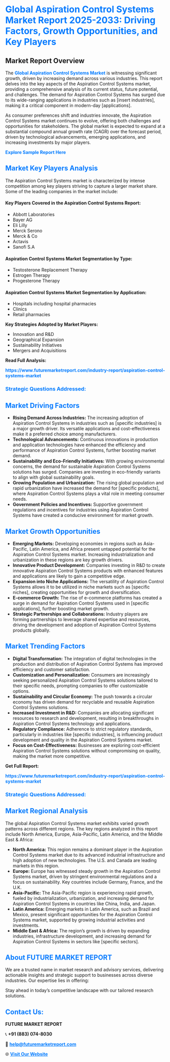 <h1 style="color: #007BFF;">Global Aspiration Control Systems Market Report 2025-2033: Driving Factors, Growth Opportunities, and Key Players</h1>

<section id="overview">
<h2>Market Report Overview</h2>
<p>The <a href="https://www.futuremarketreport.com/industry-report/aspiration-control-systems-market" style="color: #007BFF; text-decoration: none;"><strong>Global Aspiration Control Systems Market</strong></a> is witnessing significant growth, driven by increasing demand across various industries. This report delves into the key aspects of the Aspiration Control Systems market, providing a comprehensive analysis of its current status, future potential, and challenges. The demand for Aspiration Control Systems has surged due to its wide-ranging applications in industries such as [insert industries], making it a critical component in modern-day [applications].</p>
<p>As consumer preferences shift and industries innovate, the Aspiration Control Systems market continues to evolve, offering both challenges and opportunities for stakeholders. The global market is expected to expand at a substantial compound annual growth rate (CAGR) over the forecast period, driven by technological advancements, emerging applications, and increasing investments by major players.</p>
</section>

<section id="overview">
<p><a href="https://www.futuremarketreport.com/request-sample/reportId=47367" style="color: #007BFF; text-decoration: none;"><strong>Explore Sample Report Here</strong></a></p>
</section>

<section id="key-players">
<h2 style="color: #007BFF;">Market Key Players Analysis</h2>
<p>The Aspiration Control Systems market is characterized by intense competition among key players striving to capture a larger market share. Some of the leading companies in the market include:</p>
<h4>Key Players Covered in the Aspiration Control Systems Report:</h4>
<ul><li>Abbott Laboratories</li><li>Bayer AG</li><li>Eli Lilly</li><li>Merck Serono</li><li>Merck &amp; Co</li><li>Actavis</li><li>Sanofi S.A</li></ul>
<h4>Aspiration Control Systems Market Segmentation by Type:</h4>
<ul><li>Testosterone Replacement Therapy</li><li>Estrogen Therapy</li><li>Progesterone Therapy</li></ul>

<h4>Aspiration Control Systems Market Segmentation by Application:</h4>
<ul><li>Hospitals including hospital pharmacies</li><li>Clinics</li><li>Retail pharmacies</li></ul>
<p><strong>Key Strategies Adopted by Market Players:</strong></p>
<ul>
<li>Innovation and R&D</li>
<li>Geographical Expansion</li>
<li>Sustainability Initiatives</li>
<li>Mergers and Acquisitions</li>
</ul>
</section>

<section>
<p><strong>Read Full Analysis: </strong></p><a href="https://www.futuremarketreport.com/industry-report/aspiration-control-systems-market" style="color: #007BFF; text-decoration: none;"><strong>https://www.futuremarketreport.com/industry-report/aspiration-control-systems-market</strong></a>
<h3 style="color: #007BFF;">Strategic Questions Addressed:</h3>
</section>

<section id="driving-factors">
<h2 style="color: #007BFF;">Market Driving Factors</h2>
<ul>
<li><strong>Rising Demand Across Industries:</strong> The increasing adoption of Aspiration Control Systems in industries such as [specific industries] is a major growth driver. Its versatile applications and cost-effectiveness make it a preferred choice among manufacturers.</li>
<li><strong>Technological Advancements:</strong> Continuous innovations in production and application technologies have enhanced the efficiency and performance of Aspiration Control Systems, further boosting market demand.</li>
<li><strong>Sustainability and Eco-Friendly Initiatives:</strong> With growing environmental concerns, the demand for sustainable Aspiration Control Systems solutions has surged. Companies are investing in eco-friendly variants to align with global sustainability goals.</li>
<li><strong>Growing Population and Urbanization:</strong> The rising global population and rapid urbanization have increased the demand for [specific products], where Aspiration Control Systems plays a vital role in meeting consumer needs.</li>
<li><strong>Government Policies and Incentives:</strong> Supportive government regulations and incentives for industries using Aspiration Control Systems have created a conducive environment for market growth.</li>
</ul>
</section>

<section id="growth-opportunities">
<h2 style="color: #007BFF;">Market Growth Opportunities</h2>
<ul>
<li><strong>Emerging Markets:</strong> Developing economies in regions such as Asia-Pacific, Latin America, and Africa present untapped potential for the Aspiration Control Systems market. Increasing industrialization and urbanization in these regions are key growth drivers.</li>
<li><strong>Innovative Product Development:</strong> Companies investing in R&D to create innovative Aspiration Control Systems products with enhanced features and applications are likely to gain a competitive edge.</li>
<li><strong>Expansion into Niche Applications:</strong> The versatility of Aspiration Control Systems allows it to be utilized in niche markets such as [specific niches], creating opportunities for growth and diversification.</li>
<li><strong>E-commerce Growth:</strong> The rise of e-commerce platforms has created a surge in demand for Aspiration Control Systems used in [specific applications], further boosting market growth.</li>
<li><strong>Strategic Partnerships and Collaborations:</strong> Industry players are forming partnerships to leverage shared expertise and resources, driving the development and adoption of Aspiration Control Systems products globally.</li>
</ul>
</section>

<section id="trending-factors">
<h2 style="color: #007BFF;">Market Trending Factors</h2>
<ul>
<li><strong>Digital Transformation:</strong> The integration of digital technologies in the production and distribution of Aspiration Control Systems has improved efficiency and customer satisfaction.</li>
<li><strong>Customization and Personalization:</strong> Consumers are increasingly seeking personalized Aspiration Control Systems solutions tailored to their specific needs, prompting companies to offer customizable options.</li>
<li><strong>Sustainability and Circular Economy:</strong> The push towards a circular economy has driven demand for recyclable and reusable Aspiration Control Systems solutions.</li>
<li><strong>Increased Investment in R&D:</strong> Companies are allocating significant resources to research and development, resulting in breakthroughs in Aspiration Control Systems technology and applications.</li>
<li><strong>Regulatory Compliance:</strong> Adherence to strict regulatory standards, particularly in industries like [specific industries], is influencing product development and quality in the Aspiration Control Systems market.</li>
<li><strong>Focus on Cost-Effectiveness:</strong> Businesses are exploring cost-efficient Aspiration Control Systems solutions without compromising on quality, making the market more competitive.</li>
</ul>
</section>

<section>
<p><strong>Get Full Report: </strong></p><a href="https://www.futuremarketreport.com/industry-report/aspiration-control-systems-market" style="color: #007BFF; text-decoration: none;"><strong>https://www.futuremarketreport.com/industry-report/aspiration-control-systems-market</strong></a>
<h3 style="color: #007BFF;">Strategic Questions Addressed:</h3>
</section>


<section id="regional-analysis">
<h2 style="color: #007BFF;">Market Regional Analysis</h2>
<p>The global Aspiration Control Systems market exhibits varied growth patterns across different regions. The key regions analyzed in this report include North America, Europe, Asia-Pacific, Latin America, and the Middle East & Africa:</p>
<ul>
<li><strong>North America:</strong> This region remains a dominant player in the Aspiration Control Systems market due to its advanced industrial infrastructure and high adoption of new technologies. The U.S. and Canada are leading markets in this region.</li>
<li><strong>Europe:</strong> Europe has witnessed steady growth in the Aspiration Control Systems market, driven by stringent environmental regulations and a focus on sustainability. Key countries include Germany, France, and the U.K.</li>
<li><strong>Asia-Pacific:</strong> The Asia-Pacific region is experiencing rapid growth, fueled by industrialization, urbanization, and increasing demand for Aspiration Control Systems in countries like China, India, and Japan.</li>
<li><strong>Latin America:</strong> Emerging markets in Latin America, such as Brazil and Mexico, present significant opportunities for the Aspiration Control Systems market, supported by growing industrial activities and investments.</li>
<li><strong>Middle East & Africa:</strong> The region’s growth is driven by expanding industries, infrastructure development, and increasing demand for Aspiration Control Systems in sectors like [specific sectors].</li>
</ul>
</section>

<footer>
<h2 style="color: #007BFF;">About FUTURE MARKET REPORT</h2>
<p>We are a trusted name in market research and advisory services, delivering actionable insights and strategic support to businesses across diverse industries. Our expertise lies in offering:</p>

<p>Stay ahead in today’s competitive landscape with our tailored research solutions.</p>

<h2 style="color: #007BFF;">Contact Us:</h2>
<p><strong>FUTURE MARKET REPORT</strong></p>
<p>📞 <strong>+91 (883) 074-8030</strong></p>
<p>📧 <strong><a href="mailto:help@futuremarketreport.com" style="color: #007BFF;">help@futuremarketreport.com</a></strong></p>
<p>🌐 <strong><a href="https://www.futuremarketreport.com/" style="color: #007BFF;">Visit Our Website</a></strong></p>
</footer>